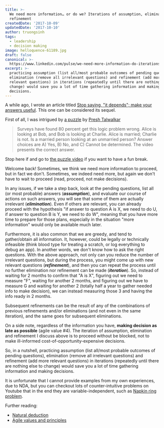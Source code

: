 ```yaml
---
title: >-
  We need more information… or do we? Iterations of assumption, elimination and
  refinement
createdDate: '2017-10-09'
updatedDate: '2017-10-10'
author: truongsinh
tags:
  - leadership
  - decision making
image: helloquence-61189.jpg
draft: false
canonical: >-
  https://www.linkedin.com/pulse/we-need-more-information-do-iterations-assumption-tran-nguyen/
excerpt: >-
  practicing assumption (list all/most probable outcomes of pending questions),
  elimination (remove all irrelevant questions) and refinement (add more
  relevant questions) in iterations (repeatedly until there are nothing else to
  change) would save you a lot of time gathering information and making
  decisions.
---
```


A while ago, I wrote an article titled [Stop saying, "it depends"; make your answers useful](https://www.linkedin.com/pulse/stop-saying-depends-make-your-answers-useful-truongsinh-tran-nguyen/). This one can be considered its sequel.

First of all, I was intrigued by [a puzzle](https://www.youtube.com/watch?v=M3NQE0BaAQw) by [Presh Talwalkar](https://www.linkedin.com/in/presh/)

> Surveys have found 80 percent get this logic problem wrong. Alice is looking at Bob, and Bob is looking at Charlie. Alice is married; Charlie is not. Is a married person looking at an unmarried person? Answer choices are A) Yes, B) No, and C) Cannot be determined. The video presents the correct answer.

Stop here if and go to [the puzzle video](https://www.youtube.com/watch?v=M3NQE0BaAQw) if you want to have a fun break.

Welcome back! Sometimes, we think we need more information to proceed, but in fact we don't. Sometimes, we indeed need more, but again we don't have to wait to proceed (read, proceed, not make decisions).

In any issues, if we take a step back, look at the pending questions, list all (or most probable) answers (**_assumption_**), and evaluate our course of actions on such answers, you will see that some of them are actually irrelevant (**_elimination_**). Even if others are relevant, you can already proceed with the hypothesis "if answer to question A is X, we need to do U, if answer to question B is Y, we need to do W", meaning that you have more time to prepare for those plans, especially in the situation "more information" would only be available much later.

Furthermore, it is also common that we are greedy, and tend to gather/obtain all information. It, however, could be legally or technically infeasible (think blood type for treating a scratch, or log everything to debug an app). In another words, we don't know how to ask the right questions. With the above approach, not only can you reduce the number of irrelevant questions, but during the process, you might come up with new relevant questions (**_refinement_**), and then you can repeat the process until no further elimination nor refinement can be made (**_iteration_**). So, instead of waiting for 2 months to confirm that "A is X", figuring out we need to measure "F", waiting for another 2 months, and figuring out we have to measure G and waiting for another 2 (totally half a year to gather needed info to make decision), we can instead measuring those 3 and having the info ready in 2 months.

Subsequent refinements can be the result of any of the combinations of previous refinements and/or eliminations (and not even in the same iteration), and the same goes for subsequent eliminations.

On a side note, regardless of the information you have, **making decision as late as possible** (agile value #4). The iteration of assumption, elimination and refinement I discuss above is to proceed without be blocked, not to make ill-informed cost-of-opportunity-expensive decisions.

So, in a nutshell, practicing assumption (list all/most probable outcomes of pending questions), elimination (remove all irrelevant questions) and refinement (add more relevant questions) in iterations (repeatedly until there are nothing else to change) would save you a lot of time gathering information and making decisions.

It is unfortunate that I cannot provide examples from my own experiences, due to NDA, but you can checkout lots of counter-intuitive problems on Youtube that in the end they are variable-independent, such as [Napkin ring problem](https://www.youtube.com/watch?v=J51ncHP_BrY).

Further reading:

-   [Natural deduction](http://www.cs.cornell.edu/courses/cs3110/2013sp/lectures/lec15-logic-contd/lec15.html)
-   [Agile values and principles](http://bfy.tw/ENkf)
